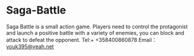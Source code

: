 # Saga-Battle
Saga Battle is a small action game. Players need to control the protagonist and launch a positive battle with a variety of enemies, you can block and attack to defeat the opponent.
Tel:+ +358400860878
Email：youk395@yeah.net 
